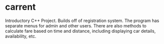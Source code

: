 # carrent

Introductory C++ Project. Builds off of registration system.
The program has separate menus for admin and other users. 
There are also methods to calculate fare based on time and distance, including displaying car details, availability, etc.
